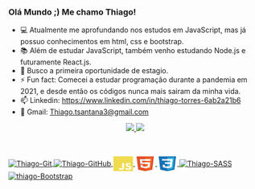 ### Olá Mundo ;) Me chamo Thiago!



- 💻 Atualmente me aprofundando nos estudos em JavaScript, mas já possuo conhecimentos em html, css e bootstrap.
- 📚 Além de estudar JavaScript, também venho estudando Node.js e futuramente React.js.
- 🎁 Busco a primeira oportunidade de estagio.
- ⚡ Fun fact: Comecei a estudar programação durante a pandemia em 2021, e desde então os códigos nunca mais sairam da minha vida.
- 📫 Linkedin: https://www.linkedin.com/in/thiago-torres-6ab2a21b6
- 📩 Gmail: Thiago.tsantana3@gmail.com

<div align="center">
  <a href="https://github.com/thiagO031">
  <img height="180em" src="https://github-readme-stats.vercel.app/api?username=thiagO031&show_icons=true&theme=dracula&include_all_commits=true&count_private=true"/>
  <img height="180em" src="https://github-readme-stats.vercel.app/api/top-langs/?username=thiagO031&layout=compact&langs_count=7&theme=dracula"/>
</div>
  
##
  
  <div style="display: inline_block"><br>
  
  <img align="center" alt="Thiago-Git" height="30" width="40" src="https://cdn.jsdelivr.net/gh/devicons/devicon/icons/git/git-original.svg">
  <img align="center" alt="Thiago-GitHub" height="30" width="40" src="https://cdn.jsdelivr.net/gh/devicons/devicon/icons/github/github-original.svg">
  <img align="center" alt="Rafa-Js" height="30" width="40" src="https://raw.githubusercontent.com/devicons/devicon/master/icons/javascript/javascript-plain.svg">
  <img align="center" alt="Thiago-HTML" height="30" width="40" src="https://raw.githubusercontent.com/devicons/devicon/master/icons/html5/html5-original.svg">
  <img align="center" alt="Thiago-CSS" height="30" width="40" src="https://raw.githubusercontent.com/devicons/devicon/master/icons/css3/css3-original.svg">
  <img align="center" alt="Thiago-SASS" height="40" width="50" src="https://cdn.jsdelivr.net/gh/devicons/devicon/icons/sass/sass-original.svg">        
  <img align="center" alt="thiago-Bootstrap" height="35" width="45" src="https://cdn.jsdelivr.net/gh/devicons/devicon/icons/bootstrap/bootstrap-original.svg">
</div>
  
